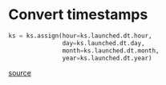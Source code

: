 # Convert timestamps

```python
ks = ks.assign(hour=ks.launched.dt.hour,
               day=ks.launched.dt.day,
               month=ks.launched.dt.month,
               year=ks.launched.dt.year)
```
[source](https://www.kaggle.com/matleonard/baseline-model)
